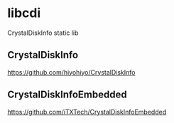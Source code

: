 # libcdi

CrystalDiskInfo static lib

## CrystalDiskInfo

https://github.com/hiyohiyo/CrystalDiskInfo

## CrystalDiskInfoEmbedded

https://github.com/iTXTech/CrystalDiskInfoEmbedded
